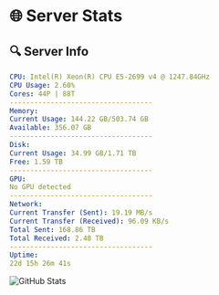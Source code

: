 # 🌐 Server Stats
## 🔍 Server Info
```yaml
CPU: Intel(R) Xeon(R) CPU E5-2699 v4 @ 1247.84GHz
CPU Usage: 2.60%
Cores: 44P | 88T
-----------------------------------
Memory:
Current Usage: 144.22 GB/503.74 GB
Available: 356.07 GB
-----------------------------------
Disk:
Current Usage: 34.99 GB/1.71 TB
Free: 1.59 TB
-----------------------------------
GPU:
No GPU detected
-----------------------------------
Network:
Current Transfer (Sent): 19.19 MB/s
Current Transfer (Received): 96.09 KB/s
Total Sent: 168.86 TB
Total Received: 2.48 TB
-----------------------------------
Uptime:
22d 15h 26m 41s
```
![GitHub Stats](https://img.shields.io/badge/Updated-2025-03-02_14:09:59-blue)